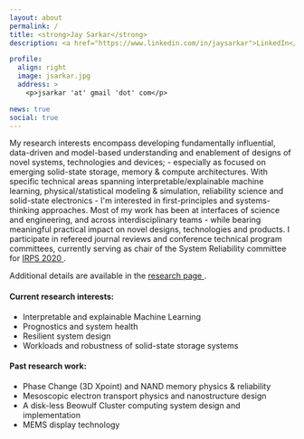 ```yaml
---
layout: about
permalink: /
title: <strong>Jay Sarkar</strong>
description: <a href="https://www.linkedin.com/in/jaysarkar">LinkedIn</a> and <a href="https://scholar.google.com/citations?user=wBRwFqAAAAAJ&hl=en&authuser=1">Google Scholar</a>

profile:
  align: right
  image: jsarkar.jpg
  address: >
    <p>jsarkar 'at' gmail 'dot' com</p>

news: true
social: true
---
```

My research interests encompass developing fundamentally influential, data-driven and model-based understanding and enablement of designs of novel systems, technologies and devices; - especially as focused on emerging solid-state storage, memory & compute architectures. With specific technical areas spanning interpretable/explainable machine learning, physical/statistical modeling & simulation, reliability science and solid-state electronics - I'm interested in first-principles and systems-thinking approaches. Most of my work has been at interfaces of science and engineering, and across interdisciplinary teams - while bearing meaningful practical impact on novel designs, technologies and products. I participate in refereed journal reviews and conference technical program committees, currently serving as chair of the System Reliability committee for <a href="https://irps.org" target="_blank"> IRPS 2020 </a>.

Additional details are available in the <a href="https://jay-sarkar.github.io/research/">research page </a>.

#### Current research interests:

<ul>
<li> Interpretable and explainable Machine Learning</li>
<li> Prognostics and system health </li>
<li> Resilient system design </li>
<li> Workloads and robustness of solid-state storage systems </li>
</ul>

#### Past research work:

<ul>
<li> Phase Change (3D Xpoint) and NAND memory physics & reliability </li>
<li> Mesoscopic electron transport physics and nanostructure design </li>
<li> A disk-less Beowulf Cluster computing system design and implementation</li>
<li> MEMS display technology </li>
</ul>
